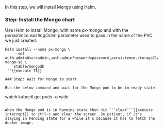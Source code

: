 In this step, we will install Mongo using Helm.

### Step: Install the Mongo chart

Use Helm to install Mongo, with name _px-mongo_ and with the _persistence.existingClaim_ parameter used to pass in the name of the PVC we just created.
```
helm install --name px-mongo \
    --set auth.adminUser=admin,auth.adminPassword=password,persistence.storageClass=px-mongo-sc \
    stable/mongodb
```{{execute T1}}

### Step: Wait for Mongo to start

Run the below command and wait for the Mongo pod to be in ready state.
```
watch kubectl get pods -o wide
```{{execute T1}}

When the Mongo pod is in Running state then hit ```clear```{{execute interrupt}} to ctrl-c and clear the screen. Be patient, if it's staying in Pending state for a while it's because it has to fetch the docker image.
